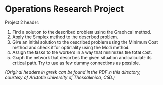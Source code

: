 # Operations Research Project

Project 2 header:

1. Find a solution to the described problem using the Graphical method.
2. Apply the Simplex method to the described problem.
3. Give an initial solution to the described problem using the Minimum Cost method and check it for optimality using the Modi method.
4. Assign the tasks to the workers in a way that minimizes the total cost.
5. Graph the network that describes the given situation and calculate its critical path. Try to use as few dummy connections as possible.

*(Original headers in greek can be found in the PDF in this directory, courtesy of Aristotle University of Thessalonica, CSD.)*
